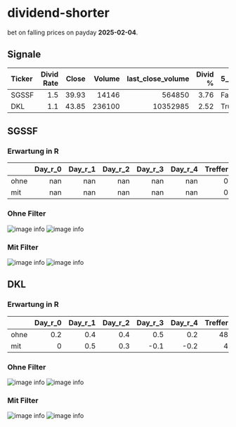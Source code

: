 # dividend-shorter

bet on falling prices on payday **2025-02-04**.

## Signale

| Ticker   |   Divid Rate |   Close |   Volume |   last_close_volume |   Divid % | 5_Days_pos   | above_SMA_50   |
|:---------|-------------:|--------:|---------:|--------------------:|----------:|:-------------|:---------------|
| SGSSF    |          1.5 |   39.93 |    14146 |              564850 |      3.76 | False        | False          |
| DKL      |          1.1 |   43.85 |   236100 |            10352985 |      2.52 | True         | True           |

## SGSSF

### Erwartung in R
|      |   Day_r_0 |   Day_r_1 |   Day_r_2 |   Day_r_3 |   Day_r_4 |   Treffer |
|:-----|----------:|----------:|----------:|----------:|----------:|----------:|
| ohne |       nan |       nan |       nan |       nan |       nan |         0 |
| mit  |       nan |       nan |       nan |       nan |       nan |         0 |

### Ohne Filter
![image info](./data/SGSSF_box_all.png)
![image info](./data/SGSSF_median_all.png)

### Mit Filter
![image info](./data/SGSSF_box_filtered.png)
![image info](./data/SGSSF_median_filtered.png)

## DKL

### Erwartung in R
|      |   Day_r_0 |   Day_r_1 |   Day_r_2 |   Day_r_3 |   Day_r_4 |   Treffer |
|:-----|----------:|----------:|----------:|----------:|----------:|----------:|
| ohne |       0.2 |       0.4 |       0.4 |       0.5 |       0.2 |        48 |
| mit  |       0   |       0.5 |       0.3 |      -0.1 |      -0.2 |         4 |

### Ohne Filter
![image info](./data/DKL_box_all.png)
![image info](./data/DKL_median_all.png)

### Mit Filter
![image info](./data/DKL_box_filtered.png)
![image info](./data/DKL_median_filtered.png)

